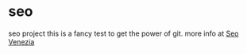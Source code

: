 # seo
seo project
this is a fancy test to get the power of git.
more info at <a href="https://seomaestro.it">Seo Venezia</a>
